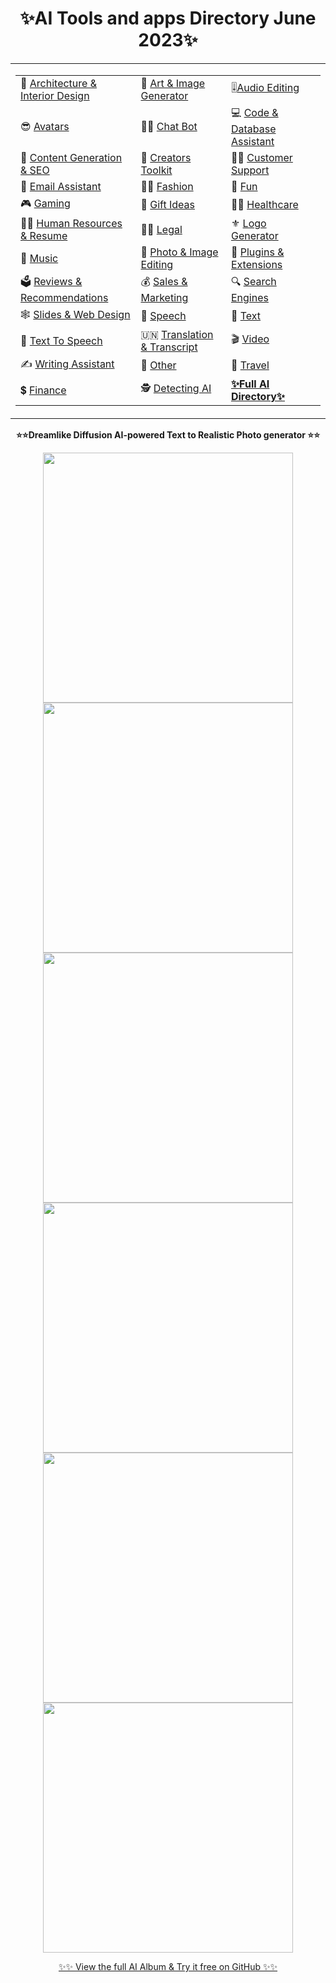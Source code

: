 <div align="center"/>
  
<h1>✨AI Tools and apps Directory June 2023✨</h1>


<table/><tr/><td align="left"/>


|                                                                     |                                                           |                                                            | 
|---------------------------------------------------------------------|-----------------------------------------------------------|-----------------------------------------------------------|
| 🏯 [Architecture & Interior Design](https://github.com/6rz6/AI-Directory-2023/wiki/Artificial-Intelligence-apps-Index-Tested-and-updated-AI's-2023#architecture--interior-design) | 🌄 [Art & Image Generator](https://github.com/6rz6/AI-Directory-2023/wiki/Artificial-Intelligence-apps-Index-Tested-and-updated-AI's-2023#art--image-generator)         | 🎚[Audio Editing](https://github.com/6rz6/AI-Directory-2023/wiki/Artificial-Intelligence-apps-Index-Tested-and-updated-AI's-2023#audio-editing)                        |
| 😎 [Avatars](https://github.com/6rz6/AI-Directory-2023/wiki/Artificial-Intelligence-apps-Index-Tested-and-updated-AI's-2023#avatars)                                              | 🤖💬 [Chat Bot](https://github.com/6rz6/AI-Directory-2023/wiki/Artificial-Intelligence-apps-Index-Tested-and-updated-AI's-2023#chat-bot)                                | 💻 [Code & Database Assistant](https://github.com/6rz6/AI-Directory-2023/wiki/Artificial-Intelligence-apps-Index-Tested-and-updated-AI's-2023#code--database-assistant) |
| 📠 [Content Generation & SEO](https://github.com/6rz6/AI-Directory-2023/wiki/Artificial-Intelligence-apps-Index-Tested-and-updated-AI's-2023#content-generation--seo)             | 🧰 [Creators Toolkit](https://github.com/6rz6/AI-Directory-2023/wiki/Artificial-Intelligence-apps-Index-Tested-and-updated-AI's-2023#creators-toolkit)                  | 👨‍💻 [Customer Support](https://github.com/6rz6/AI-Directory-2023/wiki/Artificial-Intelligence-apps-Index-Tested-and-updated-AI's-2023#customer-support)               |
| 📧 [Email Assistant](https://github.com/6rz6/AI-Directory-2023/wiki/Artificial-Intelligence-apps-Index-Tested-and-updated-AI's-2023#email-assistant)                              | 👩‍🎤 [Fashion](https://github.com/6rz6/AI-Directory-2023/wiki/Artificial-Intelligence-apps-Index-Tested-and-updated-AI's-2023#fashion)                                 | 🤪 [Fun](https://github.com/6rz6/AI-Directory-2023/wiki/Artificial-Intelligence-apps-Index-Tested-and-updated-AI's-2023#fun)                                            |
| 🎮 [Gaming](https://github.com/6rz6/AI-Directory-2023/wiki/Artificial-Intelligence-apps-Index-Tested-and-updated-AI's-2023#gaming)                                                | 🎁 [Gift Ideas](https://github.com/6rz6/AI-Directory-2023/wiki/Artificial-Intelligence-apps-Index-Tested-and-updated-AI's-2023#gift-ideas)                              | 👩‍⚕️ [Healthcare](https://github.com/6rz6/AI-Directory-2023/wiki/Artificial-Intelligence-apps-Index-Tested-and-updated-AI's-2023#healthcare)                           |
| 👩‍💼 [Human Resources & Resume](https://github.com/6rz6/AI-Directory-2023/wiki/Artificial-Intelligence-apps-Index-Tested-and-updated-AI's-2023#human-resources--resume)          | 👩‍⚖️ [Legal](https://github.com/6rz6/AI-Directory-2023/wiki/Artificial-Intelligence-apps-Index-Tested-and-updated-AI's-2023#legal)                                     | ⚜️ [Logo Generator](https://github.com/6rz6/AI-Directory-2023/wiki/Artificial-Intelligence-apps-Index-Tested-and-updated-AI's-2023#logo-generator)                      |
| 🎼 [Music](https://github.com/6rz6/AI-Directory-2023/wiki/Artificial-Intelligence-apps-Index-Tested-and-updated-AI's-2023#music)                                                  | 📸 [Photo & Image Editing](https://github.com/6rz6/AI-Directory-2023/wiki/Artificial-Intelligence-apps-Index-Tested-and-updated-AI's-2023#photo--image-editing)         | 🔌 [Plugins & Extensions](https://github.com/6rz6/AI-Directory-2023/wiki/Artificial-Intelligence-apps-Index-Tested-and-updated-AI's-2023#plugins--extensions)           |
| 🗳 [Reviews & Recommendations](https://github.com/6rz6/AI-Directory-2023/wiki/Artificial-Intelligence-apps-Index-Tested-and-updated-AI's-2023#reviews--recommendations)           | 💰 [Sales & Marketing](https://github.com/6rz6/AI-Directory-2023/wiki/Artificial-Intelligence-apps-Index-Tested-and-updated-AI's-2023#sales--marketing)                 | 🔍 [Search Engines](https://github.com/6rz6/AI-Directory-2023/wiki/Artificial-Intelligence-apps-Index-Tested-and-updated-AI's-2023#search-engines)                      |
| 🕸 [Slides & Web Design](https://github.com/6rz6/AI-Directory-2023/wiki/Artificial-Intelligence-apps-Index-Tested-and-updated-AI's-2023#slides--web-design)                       | 📢 [Speech](https://github.com/6rz6/AI-Directory-2023/wiki/Artificial-Intelligence-apps-Index-Tested-and-updated-AI's-2023#speech)                                      | 📝 [Text](https://github.com/6rz6/AI-Directory-2023/wiki/Artificial-Intelligence-apps-Index-Tested-and-updated-AI's-2023#text)                                          |
| 📝 [Text To Speech](https://github.com/6rz6/AI-Directory-2023/wiki/Artificial-Intelligence-apps-Index-Tested-and-updated-AI's-2023#text-to-speech)                                | 🇺🇳 [Translation & Transcript](#translation--transcript) | 🎬 [Video](https://github.com/6rz6/AI-Directory-2023/wiki/Artificial-Intelligence-apps-Index-Tested-and-updated-AI's-2023#video)                                        |
| ✍️ [Writing Assistant](https://github.com/6rz6/AI-Directory-2023/wiki/Artificial-Intelligence-apps-Index-Tested-and-updated-AI's-2023#writing-assistant)                          | 💁 [Other](https://github.com/6rz6/AI-Directory-2023/wiki/Artificial-Intelligence-apps-Index-Tested-and-updated-AI's-2023#other)                                        | 🛫 [Travel](https://github.com/6rz6/AI-Directory-2023/wiki/Artificial-Intelligence-apps-Index-Tested-and-updated-AI's-2023#travel)                                      |
| 💲 [Finance](https://github.com/6rz6/AI-Directory-2023/wiki/Artificial-Intelligence-apps-Index-Tested-and-updated-AI's-2023#finance)                                              | 🕵️ [Detecting AI](https://github.com/6rz6/AI-Directory-2023/wiki/Artificial-Intelligence-apps-Index-Tested-and-updated-AI's-2023#detecting-ai)                         |    **[✨Full AI Directory✨](https://github.com/6rz6/AI-Directory-2023/wiki/Artificial-Intelligence-apps-Index-Tested-and-updated-AI's-2023)**                                                       |
  </td></tr></table>
  
 **⭐⭐Dreamlike Diffusion AI-powered Text to Realistic Photo generator ⭐⭐** 
  
<img src="https://github.com/6rz6/AI-Directory-2023/assets/102882394/0895ebd1-f0f0-4d11-8077-a4b5e273f65c" style="width:400px; height:400px;">
<img src="https://github.com/6rz6/AI-Directory-2023/assets/102882394/818ebbfa-27b0-4c42-8f7d-97736c24523e" style="width:400px; height:400px;">
<img src="https://github.com/6rz6/AI-Directory-2023/assets/102882394/43864167-4672-4ea1-8a22-0c5e832f80bf" style="width:400px; height:400px;">
<img src="https://github.com/6rz6/AI-Directory-2023/assets/102882394/472c4334-0349-4e2d-8a42-78708cfab506" style="width:400px; height:400px;">
<img src="https://github.com/6rz6/AI-Directory-2023/assets/102882394/5a83a071-a4a3-44e7-800c-17c9e6388f8d" style="width:400px; height:400px;">
<img src="https://github.com/6rz6/AI-Directory-2023/assets/102882394/4e82e632-9a44-4436-a752-782d104210a8" style="width:400px; height:400px;">

<br/>

[✨✨ View the full AI Album & Try it free on GitHub ✨✨](https://github.com/6rz6/AI-Directory-2023/wiki/AI-Generated-Photos,-Realistic-photo-prompt-research) 

</div>
